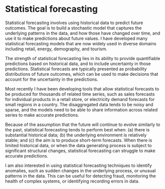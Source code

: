 # Statistical forecasting

Statistical forecasting involves using historical data to predict future outcomes. The goal is to build a stochastic model that captures the underlying patterns in the data, and how those have changed over time, and use it to make predictions about future values. I have developed many statistical forecasting models that are now widely used in diverse domains including retail, energy, demography, and tourism.

The strength of statistical forecasting lies in its ability to provide quantifiable predictions based on historical data, and to include uncertainty in those predictions. Statistical forecasts are typically presented as probability distributions of future outcomes, which can be used to make decisions that account for the uncertainty in the predictions.

Most recently I have been developing tools that allow statistical forecasts to be produced for thousands of related time series, such as sales forecasts for individual products in a retail store, or electricity demand forecasts for small regions in a country. The disaggregated data tends to be noisy and sparse, and the models need to be able to share information across related series to make accurate predictions.

Because of the assumption that the future will continue to evolve similarly to the past, statistical forecasting tends to perform best when: (a) there is substantial historical data; (b) the underlying environment is relatively stable; and (c) the aim is to produce short-term forecasts. When there is limited historical data, or when the data generating process is subject to significant structural changes, statistical forecasting can struggle to make accurate predictions.

I am also interested in using statistical forecasting techniques to identify anomalies, such as sudden changes in the underlying process, or unusual patterns in the data. This can be useful for detecting fraud, monitoring the health of complex systems, or identifying recording errors in data.
